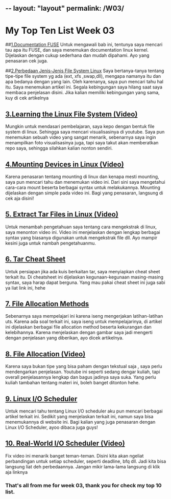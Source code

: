 --
layout: "layout"
permalink: /W03/
---
# My Top Ten List Week 03
##[1.Documentation FUSE](https://www.kernel.org/doc/html/latest/filesystems/fuse.html)
Untuk mengawali bab ini, tentunya saya mencari tau apa itu FUSE, dan saya menemukan documentation linux kernel. Dijelaskan dengan cukup sederhana dan mudah dipahami. Ayo yang penasaran cek juga.

##[2.Perbedaan Jenis-Jenis File System Linux](https://www.monitorteknologi.com/perbedaan-jenis-file-system-linux/)
Saya bertanya-tanya tentang tipe-tipe file system yg ada (ext, xfs ,swap,dll), mengapa namanya itu dan apa bedanya dengan yang lain. Oleh karenanya, saya pun mencari tahu hal itu. Saya menemukan artikel ini. Segala kebingungan saya hilang saat saya membaca penjelasan disini. Jika kalian memiliki kebingungan yang sama, kuy di cek artikelnya

## [3.Learning the Linux File System (Video)]( https://www.youtube.com/watch?v=HIXzJ3Rz9po)
Mungkin untuk mendasari pembelajaran, saya kepo dengan bentuk file system di linux. Sehingga saya mencari visualisasinya di youtube. Saya pun menemukan sebuah video yang sangat menarik, sebenarnya saya ingin menampilkan foto visualisasinya juga, tapi saya takut akan memberatkan repo saya, sehingga silahkan kalian nonton sendiri.

## [4.Mounting Devices in Linux (Video)]( https://www.youtube.com/watch?v=A8ITr5ZpzvA)
Karena penasaran tentang mounting di linux dan kenapa mesti mounting, saya pun mencari tahu dan menemukan video ini. Dari sini saya mengetahui cara-cara mount beserta berbagai syntax untuk melakukannya. Mounting dijelaskan dengan simple pada video ini. Bagi yang penasaran, langsung di cek aja disini!

## [5. Extract Tar Files in Linux (Video)]( https://www.youtube.com/watch?v=tSRlNwaUgPQ)
Untuk menambah pengetahuan saya tentang cara mengekstrak di linux, saya menonton video ini. Video ini menjelaskan dengan lengkap berbagai syntax yang biasanya digunakan untuk mengekstrak file dll. Ayo mampir kesini juga untuk nambah pengetahuanmu.

## [6. Tar Cheat Sheet]( https://cheatography.com/blackw61/cheat-sheets/tar/)
Untuk persiapan jika ada kuis berkaitan tar, saya menyiapkan cheat sheet terkait itu. Di cheatsheet ini dijelaskan kegunaan-kegunaan masing-masing syntax, saya harap dapat berguna. Yang mau pakai cheat sheet ini juga sabi ya liat link ini, hehe

## [7. File Allocation Methods]( https://www.tutorialandexample.com/file-allocation-methods/)
Sebenarnya saya mempelajari ini karena iseng mengerjakan latihan-latihan uts. Karena ada soal terkait ini, saya iseng untuk mempelajarinya, di artikel ini dijelaskan berbagai file allocation method beserta kekurangan dan kelebihannya. Karena menjelaskan dengan gambar saya jadi mengerti dengan penjelasan yang diberikan, ayo dicek artikelnya.

## [8. File Allocation (Video)]( https://www.youtube.com/watch?v=SSteF2SUGAs)
Karena saya bukan tipe yang bisa paham dengan tekstual saja , saya perlu mendengarkan penjelasan. Youtube ini seperti sedang dengar kuliah, tapi overall penjelasannya lengkap dan bagus jadinya saya suka. Yang perlu kuliah tambahan tentang materi ini, boleh banget ditonton hehe.

## [9. Linux I/O Scheduler]( https://www.admin-magazine.com/HPC/Articles/Linux-I-O-Schedulers)
Untuk mencari tahu tentang Linux I/O scheduler aku pun mencari berbagai artikel terkait ini. Sedikit yang menjelaskan terkait ini, namun saya bisa menemukannya di website ini. Bagi kalian yang juga penasaran dengan Linux I/O Scheduler, ayoo dibaca juga guys!

## [10. Real-World I/O Scheduler (Video) ](https://www.youtube.com/watch?v=dSknEcbxg74)
Fix video ini menarik banget teman-teman. Disini kita akan ngeliat perbandingan untuk setiap scheduler, seperti deadline, bfq dll. Jadi kita bisa langsung liat deh perbedaannya. Jangan mikir lama-lama langsung di klik aja linknya

### That's all from me for week 03, thank you for check my top 10 list.


